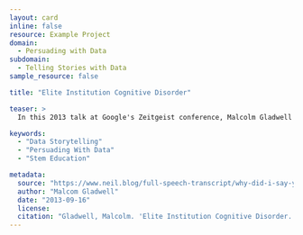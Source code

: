 ```yaml
---
layout: card
inline: false
resource: Example Project
domain:
  - Persuading with Data
subdomain:
  - Telling Stories with Data
sample_resource: false

title: "Elite Institution Cognitive Disorder"

teaser: >
  In this 2013 talk at Google's Zeitgeist conference, Malcolm Gladwell sets out to explain why, at almost every university in the United States, college students drop out of STEM majors at an alarmingly consistent rate. While Gladwell references data on STEM education throughout the talk, he frames his engagement with the statistics in the manner of a detective story to lend compelling narrative tension to his presentation. He examines student STEM degree attainment statistics at several universities, from Harvard to Hartwick, to advance his insight that earning a STEM degree appears to be a function of a student's class rank and not primarily a function of a student's cognitive abilities (e.g., standardized tests scores). To make this counterintuitive finding more palatable, Gladwell contextualizes his analysis of the data with a concept psychologists call "relative deprivation," which suggests that individuals generally assess their own abilities and aptitudes in comparison to those around them rather than on a global scale. Even highly-gifted STEM students at great schools, as Gladwell points out, are prone to feeling like they aren't cut out for STEM if they find themselves scoring in the bottom half of their class, and so they often leave STEM fields. Viewed through the lens of relative deprivation, STEM degree attainment trends is, Gladwell argues, "a matter not only of how smart you are, but of how smart you feel relative to your immediate peers." He ultimately contends that students (STEM and otherwise) who wish to pursue their passions should opt to attend a college where they are most likely to excel rather than go to the most prestigious college they get accepted to. Discussing Gladwell's talk with students makes for a very fruitful discussion, as the topic is relevant to their college experience and the presentation offers a clear model for how to interpret data while also telling a story about the people, places, and institutions that surround that data.

keywords:
  - "Data Storytelling"
  - "Persuading With Data"
  - "Stem Education"

metadata:
  source: "https://www.neil.blog/full-speech-transcript/why-did-i-say-yes-to-speak-here-by-malcolm-gladwell"
  author: "Malcom Gladwell"
  date: "2013-09-16"
  license:
  citation: "Gladwell, Malcolm. 'Elite Institution Cognitive Disorder.' Google Zeitgeist Conference. Mountain View, CA, 2013. https://www.youtube.com/watch?v=3UEwbRWFZVc&t=1058s"
---
```

